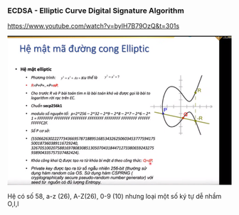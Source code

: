 ### ECDSA - Elliptic Curve Digital Signature Algorithm
https://www.youtube.com/watch?v=bylH7B79OzQ&t=301s


![elliptic](../../../images/elliptic.png)

Hệ có số 58, a-z (26), A-Z(26), 0-9 (10) nhưng loại một số ký tự dễ nhầm O,I,l  